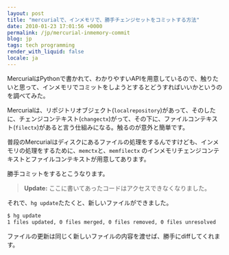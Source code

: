 ```yaml
---
layout: post
title: "mercurialで、インメモリで、勝手チェンジセットをコミットする方法"
date: 2010-01-23 17:01:56 +0000
permalink: /jp/mercurial-inmemory-commit
blog: jp
tags: tech programming
render_with_liquid: false
locale: ja
---
```


MercurialはPythonで書かれて、わかりやすいAPIを用意しているので、触りたいと思って、インメモリでコミットをしようとするとどうすればいいかというのを調べてみた。

Mercurialは、リポジトリオブジェクト(`localrepository`)があって、そのしたに、チェンジコンテキスト(`changectx`)がって、その下に、ファイルコンテキスト(`filectx`)があると言う仕組みになる。触るのが意外と簡単です。

普段のMercurialはディスクにあるファイルの処理をするんですけども、インメモリの処理をするために、`memctx`と、`memfilectx` のインメモリチェンジコンテキストとファイルコンテキストが用意してあります。

勝手コミットをするとこうなります。

> **Update:** ここに書いてあったコードはアクセスできなくなりました。

それで、`hg update`たたくと、新しいファイルができました。

```bash
$ hg update
1 files updated, 0 files merged, 0 files removed, 0 files unresolved
```

ファイルの更新は同じく新しいファイルの内容を渡せば、勝手にdiffしてくれます。
